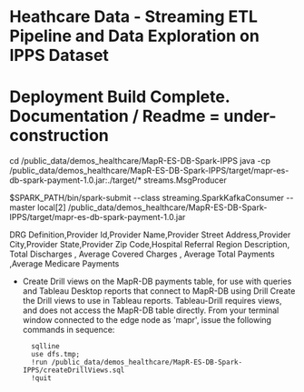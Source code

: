 # Heathcare Data - Streaming ETL Pipeline and Data Exploration on IPPS Dataset

# Deployment Build Complete.  Documentation / Readme = under-construction

cd /public_data/demos_healthcare/MapR-ES-DB-Spark-IPPS
java -cp /public_data/demos_healthcare/MapR-ES-DB-Spark-IPPS/target/mapr-es-db-spark-payment-1.0.jar:./target/* streams.MsgProducer

$SPARK_PATH/bin/spark-submit --class streaming.SparkKafkaConsumer --master local[2] /public_data/demos_healthcare/MapR-ES-DB-Spark-IPPS/target/mapr-es-db-spark-payment-1.0.jar

DRG Definition,Provider Id,Provider Name,Provider Street Address,Provider City,Provider State,Provider Zip Code,Hospital Referral Region Description, Total Discharges , Average Covered Charges , Average Total Payments ,Average Medicare Payments

- Create Drill views on the MapR-DB payments table, for use with queries and Tableau Desktop reports that connect to MapR-DB using Drill
Create the Drill views to use in Tableau reports.  Tableau-Drill requires views, and does not access the MapR-DB table directly. From your terminal window connected to the edge node as 'mapr', issue the following commands in sequence:
 
        sqlline
        use dfs.tmp;
        !run /public_data/demos_healthcare/MapR-ES-DB-Spark-IPPS/createDrillViews.sql
        !quit
